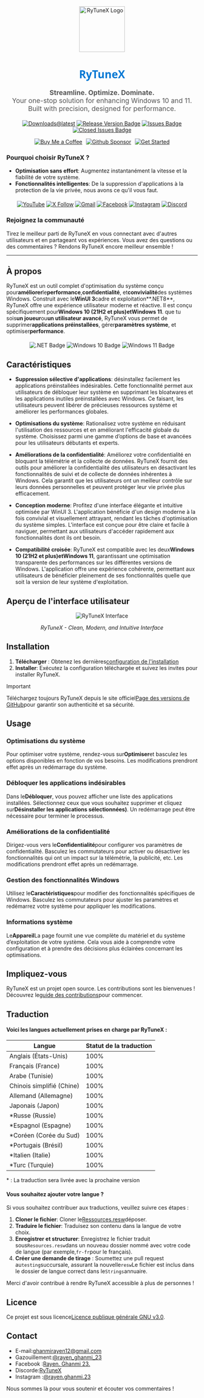 <div align="center">
  <img src="https://github.com/user-attachments/assets/bc2beddd-99fe-4a50-b85f-0806b754a176" alt="RyTuneX Logo" width="120">
</div>

<h1 align="center" style="font-family: 'Segoe UI', sans-serif; font-weight: 600; color: #0078D4;">RyTuneX</h1>

<p align="center" style="font-size: 1.1rem; color: #555;">
  <strong>Streamline. Optimize. Dominate.</strong><br>
  Your one-stop solution for enhancing Windows 10 and 11. Built with precision, designed for performance.
</p>

<div align="center" style="margin: 20px 0;">
  
  [![Downloads@latest](https://img.shields.io/github/downloads/rayenghanmi/rytunex/total?style=for-the-badge)](https://github.com/rayenghanmi/rytunex/releases/latest/download/RyTuneX.Setup.zip)
  [![Release Version Badge](https://img.shields.io/github/v/release/rayenghanmi/rytunex?style=for-the-badge)](https://github.com/rayenghanmi/rytunex/releases)
  [![Issues Badge](https://img.shields.io/github/issues/rayenghanmi/rytunex?style=for-the-badge)](https://github.com/rayenghanmi/rytunex/issues)
  [![Closed Issues Badge](https://img.shields.io/github/issues-closed/rayenghanmi/rytunex?color=%238256d0&style=for-the-badge)](https://github.com/rayenghanmi/rytunex/issues?q=is%3Aissue+is%3Aclosed)<br>

<a href="https://www.buymeacoffee.com/rayen.ghanmi.22"><img src="https://img.shields.io/badge/Buy_Me_A_Coffee-FFDD00?style=for-the-badge&logo=buy-me-a-coffee&logoColor=black" alt="Buy Me a Coffee" style="margin-right: 10px;"></a><a href="https://github.com/sponsors/rayenghanmi"><img src="https://img.shields.io/badge/sponsor-30363D?style=for-the-badge&logo=GitHub-Sponsors&logoColor=#white" alt="Github Sponsor" style="margin-right: 10px;"></a><a href="https://github.com/rayenghanmi/RyTuneX/wiki/Installation"><img src="https://img.shields.io/badge/Get%20Started-RyTuneX-blue?style=for-the-badge" alt="Get Started"></a>

</div>

### Pourquoi choisir RyTuneX ?

-   **Optimisation sans effort**: Augmentez instantanément la vitesse et la fiabilité de votre système.
-   **Fonctionnalités intelligentes**: De la suppression d'applications à la protection de la vie privée, nous avons ce qu'il vous faut.

<div align="center" style="margin: 20px 0;">
  <a href="https://youtube.com/@rayen.ghanmi.23?sub_confirmation=1"><img src="https://img.shields.io/badge/YouTube-FF0000?style=for-the-badge&logo=youtube&logoColor=white" alt="YouTube"></a>
  <a href="https://twitter.com/rayen_ghanmi_23"><img src="https://img.shields.io/badge/X-000000?style=for-the-badge&logo=x&logoColor=white" alt="X Follow"></a>
  <a href="mailto:ghanmirayen12@gmail.com"><img src="https://img.shields.io/badge/Gmail-D14836?style=for-the-badge&logo=gmail&logoColor=white" alt="Gmail"></a>
  <a href="https://www.facebook.com/rayen.ghanmi.23"><img src="https://img.shields.io/badge/Facebook-1877F2?style=for-the-badge&logo=facebook&logoColor=white" alt="Facebook"></a>
  <a href="https://www.instagram.com/rayen.ghanmi.23"><img src="https://img.shields.io/badge/Instagram-E4405F?style=for-the-badge&logo=instagram&logoColor=white" alt="Instagram"></a>
  <a href="https://discord.gg/gyBzyd364t"><img src="https://img.shields.io/badge/Discord-5865F2?style=for-the-badge&logo=discord&logoColor=white" alt="Discord"></a>
</div>

### Rejoignez la communauté

Tirez le meilleur parti de RyTuneX en vous connectant avec d'autres utilisateurs et en partageant vos expériences. Vous avez des questions ou des commentaires ? Rendons RyTuneX encore meilleur ensemble !

* * *

## À propos

RyTuneX est un outil complet d'optimisation du système conçu pour**améliorer**le**performance**,**confidentialité**, et**convivialité**des systèmes Windows. Construit avec le**WinUI 3**cadre et exploitation**.NET8**, RyTuneX offre une expérience utilisateur moderne et réactive. Il est conçu spécifiquement pour**Windows 10 (21H2 et plus)**et**Windows 11**. que tu sois**un joueur**ou**un utilisateur avancé**, RyTuneX vous permet de supprimer**applications préinstallées**, gérer**paramètres système**, et optimiser**performance**.

<div align="center" style="margin: 20px 0;">
  <img src="https://img.shields.io/badge/.NET8-512BD4?style=for-the-badge&logo=dotnet&logoColor=white" alt=".NET Badge" />
  <img src="https://img.shields.io/badge/Windows_10-0078d7?style=for-the-badge&logo=windows-10&logoColor=white" alt="Windows 10 Badge" />
  <img src="https://img.shields.io/badge/Windows_11-0078d4?style=for-the-badge&logo=windows-11&logoColor=white" alt="Windows 11 Badge" />
</div>

## Caractéristiques

-   **Suppression sélective d'applications**: désinstallez facilement les applications préinstallées indésirables. Cette fonctionnalité permet aux utilisateurs de débloquer leur système en supprimant les bloatwares et les applications inutiles préinstallées avec Windows. Ce faisant, les utilisateurs peuvent libérer de précieuses ressources système et améliorer les performances globales.

-   **Optimisations du système**: Rationalisez votre système en réduisant l'utilisation des ressources et en améliorant l'efficacité globale du système. Choisissez parmi une gamme d’options de base et avancées pour les utilisateurs débutants et experts.

-   **Améliorations de la confidentialité**: Améliorez votre confidentialité en bloquant la télémétrie et la collecte de données. RyTuneX fournit des outils pour améliorer la confidentialité des utilisateurs en désactivant les fonctionnalités de suivi et de collecte de données inhérentes à Windows. Cela garantit que les utilisateurs ont un meilleur contrôle sur leurs données personnelles et peuvent protéger leur vie privée plus efficacement.

-   **Conception moderne**: Profitez d'une interface élégante et intuitive optimisée par WinUI 3. L'application bénéficie d'un design moderne à la fois convivial et visuellement attrayant, rendant les tâches d'optimisation du système simples. L'interface est conçue pour être claire et facile à naviguer, permettant aux utilisateurs d'accéder rapidement aux fonctionnalités dont ils ont besoin.

-   **Compatibilité croisée**: RyTuneX est compatible avec les deux**Windows 10 (21H2 et plus)**et**Windows 11**, garantissant une optimisation transparente des performances sur les différentes versions de Windows. L'application offre une expérience cohérente, permettant aux utilisateurs de bénéficier pleinement de ses fonctionnalités quelle que soit la version de leur système d'exploitation.

## Aperçu de l'interface utilisateur

<div align="center">
  <picture>
    <source media="(prefers-color-scheme: dark)" srcset="https://github.com/user-attachments/assets/e8d2ad64-0401-4b1f-b7c9-c4fc09979459" />
    <source media="(prefers-color-scheme: light)" srcset="https://github.com/user-attachments/assets/86448dc8-49f8-4f80-ab6b-7c8da26e2d2f" />
    <img alt="RyTuneX Interface" src="https://github.com/user-attachments/assets/e8d2ad64-0401-4b1f-b7c9-c4fc09979459" />
  </picture>
  <p><em>RyTuneX - Clean, Modern, and Intuitive Interface</em></p>
</div>

## Installation

1.  **Télécharger** : Obtenez les dernières[configuration de l'installation](https://github.com/rayenghanmi/RyTuneX/releases/latest)
2.  **Installer**: Exécutez la configuration téléchargée et suivez les invites pour installer RyTuneX.

> [!IMPORTANT]  
> Téléchargez toujours RyTuneX depuis le site officiel[Page des versions de GitHub](https://github.com/rayenghanmi/RyTuneX/releases)pour garantir son authenticité et sa sécurité.

## Usage

### Optimisations du système

Pour optimiser votre système, rendez-vous sur**Optimiser**et basculez les options disponibles en fonction de vos besoins. Les modifications prendront effet après un redémarrage du système.

### Débloquer les applications indésirables

Dans le**Débloquer**, vous pouvez afficher une liste des applications installées. Sélectionnez ceux que vous souhaitez supprimer et cliquez sur**Désinstaller les applications sélectionnées)**. Un redémarrage peut être nécessaire pour terminer le processus.

### Améliorations de la confidentialité

Dirigez-vous vers le**Confidentialité**pour configurer vos paramètres de confidentialité. Basculez les commutateurs pour activer ou désactiver les fonctionnalités qui ont un impact sur la télémétrie, la publicité, etc. Les modifications prendront effet après un redémarrage.

### Gestion des fonctionnalités Windows

Utilisez le**Caractéristiques**pour modifier des fonctionnalités spécifiques de Windows. Basculez les commutateurs pour ajuster les paramètres et redémarrez votre système pour appliquer les modifications.

### Informations système

Le**Appareil**La page fournit une vue complète du matériel et du système d’exploitation de votre système. Cela vous aide à comprendre votre configuration et à prendre des décisions plus éclairées concernant les optimisations.

## Impliquez-vous

RyTuneX est un projet open source. Les contributions sont les bienvenues !  
Découvrez le[guide des contributions](https://github.com/rayenghanmi/RyTuneX/blob/main/CONTRIBUTING.md)pour commencer.

## Traduction

#### Voici les langues actuellement prises en charge par RyTuneX :

| Langue                    | Statut de la traduction |
| ------------------------- | ----------------------- |
| Anglais (États-Unis)      | 100%                    |
| Français (France)         | 100%                    |
| Arabe (Tunisie)           | 100%                    |
| Chinois simplifié (Chine) | 100%                    |
| Allemand (Allemagne)      | 100%                    |
| Japonais (Japon)          | 100%                    |
| \*Russe (Russie)          | 100%                    |
| \*Espagnol (Espagne)      | 100%                    |
| \*Coréen (Corée du Sud)   | 100%                    |
| \*Portugais (Brésil)      | 100%                    |
| \*Italien (Italie)        | 100%                    |
| \*Turc (Turquie)          | 100%                    |

\* : La traduction sera livrée avec la prochaine version

#### Vous souhaitez ajouter votre langue ?

Si vous souhaitez contribuer aux traductions, veuillez suivre ces étapes :

1.  **Cloner le fichier**: Cloner le[Ressources.resw](../testing/Strings/en-us/Resources.resw)déposer.
2.  **Traduire le fichier**: Traduisez son contenu dans la langue de votre choix.
3.  **Enregistrer et structurer**: Enregistrez le fichier traduit sous`Resources.resw`dans un nouveau dossier nommé avec votre code de langue (par exemple,`fr-fr`pour le français).
4.  **Créer une demande de tirage** : Soumettez une pull request au`testing`succursale, assurant la nouvelle`resw`Le fichier est inclus dans le dossier de langue correct dans le`Strings`annuaire.

Merci d'avoir contribué à rendre RyTuneX accessible à plus de personnes !

## Licence

Ce projet est sous licence[Licence publique générale GNU v3.0](https://github.com/rayenghanmi/RyTuneX/blob/main/LICENSE.md).

## Contact

-   E-mail:[ghanmirayen12@gmail.com](mailto:ghanmirayen12@gmail.com)
-   Gazouillement:[@rayen_ghanmi_23](https://twitter.com/rayen_ghanmi_23)
-   Facebook :[Rayen. Ghanmi 23.](https://www.facebook.com/rayen.ghanmi.23)
-   Discorde:[RyTuneX](https://discord.gg/gyBzyd364t)
-   Instagram :[@rayen.ghanmi.23](https://instagram.com/rayen.ghanmi.23)

Nous sommes là pour vous soutenir et écouter vos commentaires !
